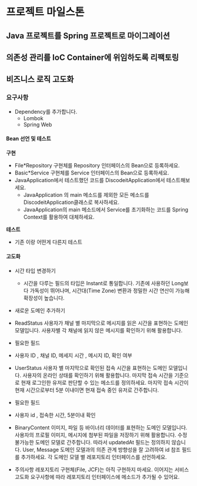 # 프로젝트 마일스톤

## Java 프로젝트를 Spring 프로젝트로 마이그레이션
## 의존성 관리를 IoC Container에 위임하도록 리팩토링
## 비즈니스 로직 고도화

### 요구사항

- Dependency를 추가합니다.
  - Lombok
  - Spring Web

#### Bean 선언 및 테스트 

**구현**

- File*Repository 구현체를 Repository 인터페이스의 Bean으로 등록하세요.
- Basic*Service 구현체를 Service 인터페이스의 Bean으로 등록하세요.
- JavaApplication에서 테스트했던 코드를 DiscodeitApplication에서 테스트해보세요.
  - JavaApplication 의 main 메소드를 제외한 모든 메소드를 DiscodeitApplication클래스로 복사하세요.
  - JavaApplication의 main 메소드에서 Service를 초기화하는 코드를 Spring Context를 활용하여 대체하세요.

**테스트**

- 기존 이랑 어떤게 다른지 테스트


#### 고도화 

- 시간 타입 변경하기
  - 시간을 다루는 필드의 타입은 Instant로 통일합니다.
  기존에 사용하던 Long보다 가독성이 뛰어나며, 시간대(Time Zone) 변환과 정밀한 시간 연산이 가능해 확장성이 높습니다.

- 새로운 도메인 추가하기

- ReadStatus
사용자가 채널 별 마지막으로 메시지를 읽은 시간을 표현하는 도메인 모델입니다. 사용자별 각 채널에 읽지 않은 메시지를 확인하기 위해 활용합니다.
- 필요한 필드
- 사용자 ID , 채널 ID, 메세지 시간 , 메시지 ID, 확인 여부 

- UserStatus
사용자 별 마지막으로 확인된 접속 시간을 표현하는 도메인 모델입니다. 사용자의 온라인 상태를 확인하기 위해 활용합니다.
마지막 접속 시간을 기준으로 현재 로그인한 유저로 판단할 수 있는 메소드를 정의하세요.
마지막 접속 시간이 현재 시간으로부터 5분 이내이면 현재 접속 중인 유저로 간주합니다.

- 필요한 필드 
- 사용자 id , 접속한 시간, 5분이내 확인

- BinaryContent
이미지, 파일 등 바이너리 데이터를 표현하는 도메인 모델입니다. 사용자의 프로필 이미지, 메시지에 첨부된 파일을 저장하기 위해 활용합니다.
수정 불가능한 도메인 모델로 간주합니다. 따라서 updatedAt 필드는 정의하지 않습니다.
User, Message 도메인 모델과의 의존 관계 방향성을 잘 고려하여 id 참조 필드를 추가하세요.
각 도메인 모델 별 레포지토리 인터페이스를 선언하세요.

- 주의사항
레포지토리 구현체(File, JCF)는 아직 구현하지 마세요. 이어지는 서비스 고도화 요구사항에 따라 레포지토리 인터페이스에 메소드가 추가될 수 있어요.


[//]: # ()
[//]: # ([ ]  공통: 앞서 정의한 도메인 모델과 동일하게 공통 필드&#40;id, createdAt, updatedAt&#41;를 포함합니다.)

[//]: # ()
[//]: # ([ ]  ReadStatus)

[//]: # ()
[//]: # (사용자가 채널 별 마지막으로 메시지를 읽은 시간을 표현하는 도메인 모델입니다. 사용자별 각 채널에 읽지 않은 메시지를 확인하기 위해 활용합니다.)

[//]: # ([ ]  UserStatus)

[//]: # ()
[//]: # (사용자 별 마지막으로 확인된 접속 시간을 표현하는 도메인 모델입니다. 사용자의 온라인 상태를 확인하기 위해 활용합니다.)

[//]: # ([ ] 마지막 접속 시간을 기준으로 현재 로그인한 유저로 판단할 수 있는 메소드를 정의하세요.)

[//]: # (마지막 접속 시간이 현재 시간으로부터 5분 이내이면 현재 접속 중인 유저로 간주합니다.)

[//]: # ([ ]  BinaryContent)

[//]: # ()
[//]: # (이미지, 파일 등 바이너리 데이터를 표현하는 도메인 모델입니다. 사용자의 프로필 이미지, 메시지에 첨부된 파일을 저장하기 위해 활용합니다.)

[//]: # ([ ] 수정 불가능한 도메인 모델로 간주합니다. 따라서 updatedAt 필드는 정의하지 않습니다.)

[//]: # ([ ] User, Message 도메인 모델과의 의존 관계 방향성을 잘 고려하여 id 참조 필드를 추가하세요.)

[//]: # ([ ]  각 도메인 모델 별 레포지토리 인터페이스를 선언하세요.)

[//]: # ()
[//]: # (레포지토리 구현체&#40;File, JCF&#41;는 아직 구현하지 마세요. 이어지는 서비스 고도화 요구사항에 따라 레포지토리 인터페이스에 메소드가 추가될 수 있어요.)

[//]: # (DTO 활용하기)

